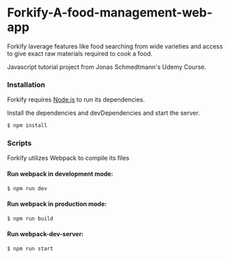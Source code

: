 # Forkify-A-food-management-web-app
Forkify laverage features like food searching from wide varieties and access to give exact raw materials required to cook a food.

Javascript tutorial project from Jonas Schmedtmann's Udemy Course.

### Installation

Forkify requires [Node.js](https://nodejs.org/) to run its dependencies.

Install the dependencies and devDependencies and start the server.

```sh
$ npm install
```

### Scripts

Forkify utilizes Webpack to compile its files

#### Run webpack in development mode:

```sh
$ npm run dev
```

#### Run webpack in production mode:

```sh
$ npm run build
```

#### Run webpack-dev-server:

```sh
$ npm run start
```


